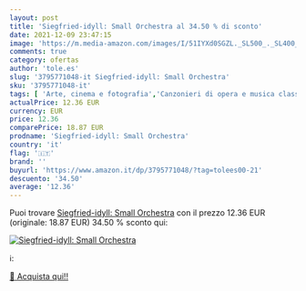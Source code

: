 ```yaml
---
layout: post
title: 'Siegfried-idyll: Small Orchestra al 34.50 % di sconto'
date: 2021-12-09 23:47:15
image: 'https://m.media-amazon.com/images/I/51IYXd0SGZL._SL500_._SL400_.jpg'
comments: true
category: ofertas
author: 'tole.es'
slug: '3795771048-it Siegfried-idyll: Small Orchestra'
sku: '3795771048-it'
tags: [ 'Arte, cinema e fotografia','Canzonieri di opera e musica classica','Canzonieri di orchestre','Generi musicali','Libri','Musica','Musica classica','Spartiti, canzonieri e testi', ]
actualPrice: 12.36 EUR
currency: EUR
price: 12.36
comparePrice: 18.87 EUR
prodname: 'Siegfried-idyll: Small Orchestra'
country: 'it'
flag: '🇮🇹'
brand: ''
buyurl: 'https://www.amazon.it/dp/3795771048/?tag=tolees00-21'
descuento: '34.50'
average: '12.36'
---
```


Puoi trovare [Siegfried-idyll: Small Orchestra](https://www.amazon.it/dp/3795771048/?tag=tolees00-21) con il prezzo 12.36 EUR (originale: 18.87 EUR) 34.50 % sconto qui:

[![Siegfried-idyll: Small Orchestra](https://m.media-amazon.com/images/I/51IYXd0SGZL._SL500_._SL400_.jpg)](https://www.amazon.it/dp/3795771048/?tag=tolees00-21)

ℹ️:


[🛒 Acquista qui!!](https://www.amazon.it/dp/3795771048/?tag=tolees00-21)
